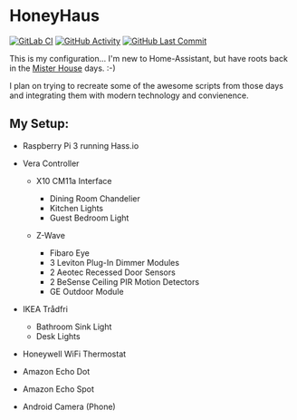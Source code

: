 # HoneyHaus

[![GitLab CI][gitlabci-shield]][gitlabci]
[![GitHub Activity][commits-shield]][commits]
[![GitHub Last Commit][last-commit-shield]][commits]

This is my configuration... I'm new to Home-Assistant, but have roots back
in the [Mister House](http://misterhouse.net) days. :-)

I plan on trying to recreate some of the awesome scripts from those days and
integrating them with modern technology and convienence.

## My Setup:

- Raspberry Pi 3 running Hass.io
- Vera Controller

  - X10 CM11a Interface

    - Dining Room Chandelier
    - Kitchen Lights
    - Guest Bedroom Light

  - Z-Wave

    - Fibaro Eye
    - 3 Leviton Plug-In Dimmer Modules
    - 2 Aeotec Recessed Door Sensors
    - 2 BeSense Ceiling PIR Motion Detectors
    - GE Outdoor Module

- IKEA Trådfri
  - Bathroom Sink Light
  - Desk Lights
- Honeywell WiFi Thermostat
- Amazon Echo Dot
- Amazon Echo Spot
- Android Camera (Phone)

[gitlabci-shield]: https://gitlab.com/per4merkc/homeassistant_honeyhaus/badges/master/pipeline.svg
[gitlabci]: https://gitlab.com/per4merkc/homeassistant_honeyhaus/pipelines
[commits-shield]: https://img.shields.io/github/commit-activity/y/per4merkc/homeassistant_honeyhaus.svg
[commits]: https://github.com/per4merkc/homeassistant_honeyhaus/commits/master
[last-commit-shield]: https://img.shields.io/github/last-commit/per4merkc/homeassistant_honeyhaus.svg
